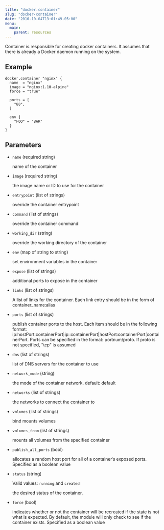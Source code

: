 ```yaml
---
title: "docker.container"
slug: "docker-container"
date: "2016-10-04T13:01:49-05:00"
menu:
  main:
    parent: resources
---
```



Container is responsible for creating docker containers. It assumes that
there is already a Docker daemon running on the system.


## Example

```hcl
docker.container "nginx" {
  name  = "nginx"
  image = "nginx:1.10-alpine"
  force = "true"

  ports = [
    "80",
  ]

  env {
    "FOO" = "BAR"
  }
}

```


## Parameters

- `name` (required string)

  name of the container

- `image` (required string)

  the image name or ID to use for the container

- `entrypoint` (list of strings)

  override the container entrypoint

- `command` (list of strings)

  override the container command

- `working_dir` (string)

  override the working directory of the container

- `env` (map of string to string)

  set environment variables in the container

- `expose` (list of strings)

  additional ports to expose in the container

- `links` (list of strings)

  A list of links for the container. Each link entry should be in the form of
container_name:alias

- `ports` (list of strings)

  publish container ports to the host. Each item should be in the following
format:
ip:hostPort:containerPort|ip::containerPort|hostPort:containerPort|containerPort.
Ports can be specified in the format: portnum/proto. If proto is not
specified, "tcp" is assumed

- `dns` (list of strings)

  list of DNS servers for the container to use

- `network_mode` (string)

  the mode of the container network. default: default

- `networks` (list of strings)

  the networks to connect the container to

- `volumes` (list of strings)

  bind mounts volumes

- `volumes_from` (list of strings)

  mounts all volumes from the specified container

- `publish_all_ports` (bool)

  allocates a random host port for all of a container’s exposed ports.
Specified as a boolean value

- `status` (string)


  Valid values: `running` and `created`

  the desired status of the container.

- `force` (bool)

  indicates whether or not the container will be recreated if the state is
not what is expected. By default, the module will only check to see if the
container exists. Specified as a boolean value


